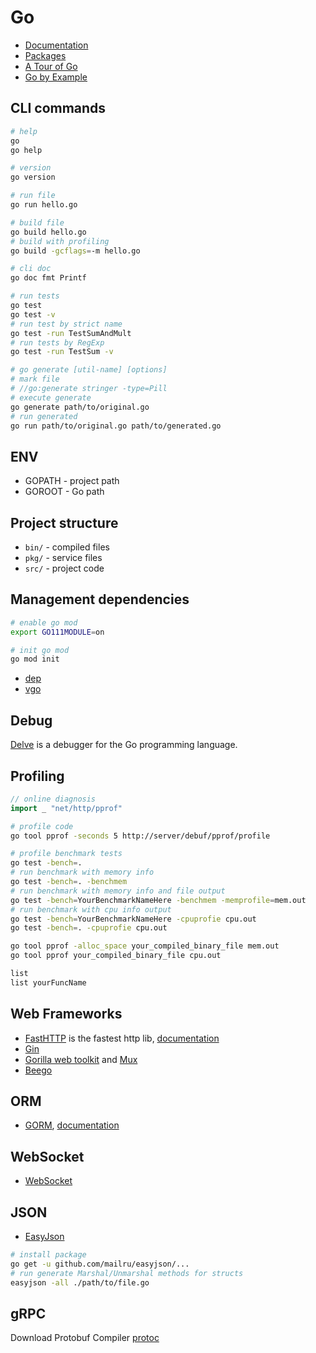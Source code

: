 # Go

- [Documentation](https://golang.org/doc/)
- [Packages](https://godoc.org/)
- [A Tour of Go](https://tour.golang.org/list)
- [Go by Example](https://gobyexample.com/)

## CLI commands

```bash
# help
go
go help

# version
go version

# run file
go run hello.go

# build file
go build hello.go
# build with profiling
go build -gcflags=-m hello.go

# cli doc
go doc fmt Printf

# run tests
go test
go test -v
# run test by strict name
go test -run TestSumAndMult
# run tests by RegExp
go test -run TestSum -v

# go generate [util-name] [options]
# mark file
# //go:generate stringer -type=Pill
# execute generate
go generate path/to/original.go
# run generated
go run path/to/original.go path/to/generated.go
```

## ENV

- GOPATH - project path
- GOROOT - Go path

## Project structure

- `bin/` - compiled files
- `pkg/` - service files
- `src/` - project code

## Management dependencies

```bash
# enable go mod
export GO111MODULE=on

# init go mod
go mod init
```

- [dep](https://github.com/golang/dep)
- [vgo](https://github.com/golang/go/wiki/vgo)

## Debug

[Delve](https://github.com/go-delve/delve) is a debugger for the Go programming language.

## Profiling

```go
// online diagnosis
import _ "net/http/pprof"
```

```bash
# profile code
go tool pprof -seconds 5 http://server/debuf/pprof/profile

# profile benchmark tests
go test -bench=.
# run benchmark with memory info
go test -bench=. -benchmem
# run benchmark with memory info and file output
go test -bench=YourBenchmarkNameHere -benchmem -memprofile=mem.out
# run benchmark with cpu info output
go test -bench=YourBenchmarkNameHere -cpuprofie cpu.out
go test -bench=. -cpuprofie cpu.out

go tool pprof -alloc_space your_compiled_binary_file mem.out
go tool pprof your_compiled_binary_file cpu.out

list
list yourFuncName
```

## Web Frameworks

- [FastHTTP](https://github.com/valyala/fasthttp) is the fastest http lib, [documentation](https://godoc.org/github.com/valyala/fasthttp)
- [Gin](https://github.com/gin-gonic/gin)
- [Gorilla web toolkit](https://www.gorillatoolkit.org/) and [Mux](https://github.com/gorilla/mux)
- [Beego](https://beego.me/)

## ORM

- [GORM](https://github.com/go-gorm/gorm), [documentation](https://gorm.io/)

## WebSocket

- [WebSocket](https://github.com/gorilla/websocket)

## JSON

- [EasyJson](https://github.com/mailru/easyjson)

```bash
# install package
go get -u github.com/mailru/easyjson/...
# run generate Marshal/Unmarshal methods for structs
easyjson -all ./path/to/file.go
```

## gRPC

Download Protobuf Compiler [protoc](https://github.com/protocolbuffers/protobuf/releases)
